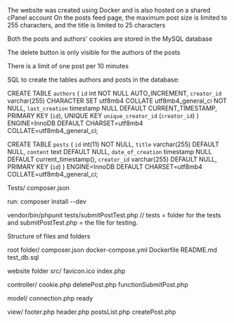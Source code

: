 The website was created using Docker and is also hosted on a shared cPanel account
On the posts feed page, the maximum post size is limited to 255 characters, and the title is limited to 25 characters

Both the posts and authors' cookies are stored in the MySQL database

The delete button is only visible for the authors of the posts

There is a limit of one post per 10 minutes


SQL to create the tables authors and posts in the database:

CREATE TABLE `authors` (
  `id` int NOT NULL AUTO_INCREMENT,
  `creator_id` varchar(255) CHARACTER SET utf8mb4 COLLATE utf8mb4_general_ci NOT NULL,
  `last_creation` timestamp NULL DEFAULT CURRENT_TIMESTAMP,
  PRIMARY KEY (`id`),
  UNIQUE KEY `unique_creator_id` (`creator_id`)
) ENGINE=InnoDB DEFAULT CHARSET=utf8mb4 COLLATE=utf8mb4_general_ci;

CREATE TABLE `posts` (
  `id` int(11) NOT NULL,
  `title` varchar(255) DEFAULT NULL,
  `content` text DEFAULT NULL,
  `date_of_creation` timestamp NULL DEFAULT current_timestamp(),
  `creator_id` varchar(255) DEFAULT NULL,
  PRIMARY KEY (`id`)
) ENGINE=InnoDB DEFAULT CHARSET=utf8mb4 COLLATE=utf8mb4_general_ci;


Tests/
composer.json 

run:
composer install --dev 

vendor/bin/phpunit tests/submitPostTest.php  // tests = folder for the tests and submitPostTest.php = the file for testing.


Structure of files and folders

root folder/
composer.json
docker-compose.yml
Dockerfile
README.md
test_db.sql

website folder src/
favicon.ico
index.php

controller/
cookie.php
deletePost.php
functionSubmitPost.php

model/
connection.php ready

view/
footer.php
header.php
postsList.php
createPost.php
